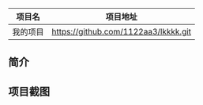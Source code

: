 |项目名    |项目地址                                     |
|:-------:|:-------------------------------------------:|
|我的项目  |https://github.com/1122aa3/lkkkk.git|

## 简介


## 项目截图
